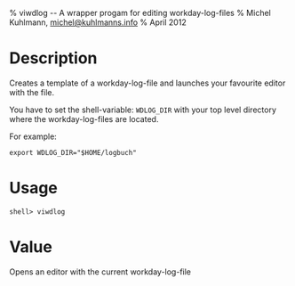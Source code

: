 % viwdlog -- A wrapper progam for editing workday-log-files
% Michel Kuhlmann, <michel@kuhlmanns.info>
% April 2012


Description
===========
Creates a template of a workday-log-file and launches your favourite editor
with the file. 

You have to set the shell-variable: `WDLOG_DIR` with your top level directory
where the workday-log-files are located.

For example:

    export WDLOG_DIR="$HOME/logbuch"

Usage
=====

    shell> viwdlog

Value
=====
Opens an editor with the current workday-log-file


